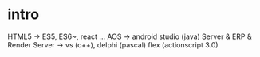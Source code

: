 # intro
HTML5 -> ES5, ES6~, react ...
AOS -> android studio (java)
Server & ERP & Render Server -> vs (c++), delphi (pascal)
flex (actionscript 3.0)
